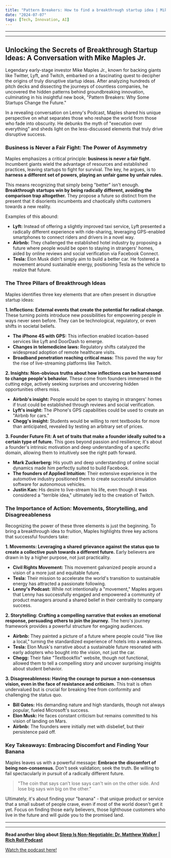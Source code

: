 ```yaml
---
title: "Pattern Breakers: How to find a breakthrough startup idea | Mike Maples, Jr. (Partner at Floodgate)"
date: "2024-07-07"
tags: [Tech, Innovation, AI]
---
```


---



---

## Unlocking the Secrets of Breakthrough Startup Ideas: A Conversation with Mike Maples Jr.

Legendary early-stage investor Mike Maples Jr., known for backing giants like Twitter, Lyft, and Twitch, embarked on a fascinating quest to decipher the origins of truly disruptive startup ideas. After analyzing hundreds of pitch decks and dissecting the journeys of countless companies, he uncovered the hidden patterns behind groundbreaking innovation, culminating in his insightful new book, "Pattern Breakers: Why Some Startups Change the Future." 

In a revealing conversation on Lenny's Podcast, Maples shared his unique perspective on what separates those who reshape the world from those who fade into obscurity. He debunks the myth of "execution over everything" and sheds light on the less-discussed elements that truly drive disruptive success.

### Business is Never a Fair Fight: The Power of Asymmetry

Maples emphasizes a critical principle: **business is never a fair fight.** Incumbent giants wield the advantage of resources and established practices, leaving startups to fight for survival. The key, he argues, is to **harness a different set of powers, playing an unfair game by unfair rules.**

This means recognizing that simply being "better" isn't enough. **Breakthrough startups win by being radically different, avoiding the comparison trap altogether.** They propose a future so distinct from the present that it disorients incumbents and chaotically shifts customers towards a new reality. 

Examples of this abound: 

* **Lyft:** Instead of offering a slightly improved taxi service, Lyft presented a radically different experience with ride-sharing, leveraging GPS-enabled smartphones to connect riders and drivers in a novel way.
* **Airbnb:** They challenged the established hotel industry by proposing a future where people would be open to staying in strangers' homes, aided by online reviews and social verification via Facebook Connect.
* **Tesla:** Elon Musk didn't simply aim to build a better car. He fostered a movement around sustainable energy, positioning Tesla as the vehicle to realize that future. 

### The Three Pillars of Breakthrough Ideas

Maples identifies three key elements that are often present in disruptive startup ideas:

**1. Inflections: External events that create the potential for radical change.** These turning points introduce new possibilities for empowering people in ways never seen before. They can be technological, regulatory, or even shifts in societal beliefs.

* **The iPhone 4S with GPS:** This inflection enabled location-based services like Lyft and DoorDash to emerge. 
* **Changes in telemedicine laws:** Regulatory shifts catalyzed the widespread adoption of remote healthcare visits.
* **Broadband penetration reaching critical mass:** This paved the way for the rise of live-streaming platforms like Twitch. 

**2. Insights: Non-obvious truths about how inflections can be harnessed to change people's behavior.** These come from founders immersed in the cutting edge, actively seeking surprises and uncovering hidden opportunities others miss.

* **Airbnb's insight:** People would be open to staying in strangers' homes if trust could be established through reviews and social verification.
* **Lyft's insight:** The iPhone's GPS capabilities could be used to create an "Airbnb for cars." 
* **Chegg's insight:** Students would be willing to rent textbooks for more than anticipated, revealed by testing an arbitrary set of prices. 

**3. Founder Future Fit: A set of traits that make a founder ideally suited to a certain type of future.** This goes beyond passion and resilience; it's about a founder's intrinsic motivation and deep understanding of a specific domain, allowing them to intuitively see the right path forward.

* **Mark Zuckerberg:** His youth and deep understanding of online social dynamics made him perfectly suited to build Facebook.
* **The founders of Applied Intuition:** Their extensive experience in the automotive industry positioned them to create successful simulation software for autonomous vehicles.
* **Justin Kan:** His desire to live-stream his life, even though it was considered a "terrible idea," ultimately led to the creation of Twitch. 

### The Importance of Action: Movements, Storytelling, and Disagreeableness

Recognizing the power of these three elements is just the beginning. To bring a breakthrough idea to fruition, Maples highlights three key actions that successful founders take:

**1. Movements: Leveraging a shared grievance against the status quo to create a collective push towards a different future.** Early believers are drawn in by a higher purpose, not just practicality.

* **Civil Rights Movement:** This movement galvanized people around a vision of a more just and equitable future.
* **Tesla:** Their mission to accelerate the world's transition to sustainable energy has attracted a passionate following.
* **Lenny's Podcast:** While not intentionally a "movement," Maples argues that Lenny has successfully engaged and empowered a community of product managers around a shared belief in their centrality to company success.

**2. Storytelling: Crafting a compelling narrative that evokes an emotional response, persuading others to join the journey.** The hero's journey framework provides a powerful structure for engaging audiences. 

* **Airbnb:** They painted a picture of a future where people could "live like a local," turning the standardized experience of hotels into a weakness.
* **Tesla:** Elon Musk's narrative about a sustainable future resonated with early adopters who bought into the vision, not just the car.
* **Chegg:** Their fake "Textbookflix" website, though not functional, allowed them to tell a compelling story and uncover surprising insights about student behavior.

**3. Disagreeableness: Having the courage to pursue a non-consensus vision, even in the face of resistance and criticism.** This trait is often undervalued but is crucial for breaking free from conformity and challenging the status quo.

* **Bill Gates:** His demanding nature and high standards, though not always popular, fueled Microsoft's success.
* **Elon Musk:** He faces constant criticism but remains committed to his vision of landing on Mars.
* **Airbnb:** The founders were initially met with disbelief, but their persistence paid off.

### Key Takeaways: Embracing Discomfort and Finding Your Banana

Maples leaves us with a powerful message: **Embrace the discomfort of being non-consensus.** Don't seek validation; seek the truth. Be willing to fail spectacularly in pursuit of a radically different future.

> "The coin that says can't lose says can't win on the other side. And lose big says win big on the other."

Ultimately, it's about finding your "banana" - that unique product or service that a small subset of people crave, even if most of the world doesn't get it yet. Focus on finding those early believers, those lighthouse customers who live in the future and will guide you to the promised land.

---
        

---

**Read another blog about [Sleep Is Non-Negotiable: Dr. Matthew Walker | Rich Roll Podcast](./20210510-matthewwalker-richroll.md)**

<a href="https://youtube.com/watch?v=h9o6gPQA6LA" target="_blank">Watch the podcast here!</a>